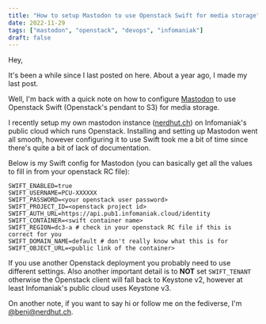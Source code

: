 ```yaml
---
title: "How to setup Mastodon to use Openstack Swift for media storage"
date: 2022-11-29
tags: ["mastodon", "openstack", "devops", "infomaniak"]
draft: false
---
```


Hey,

It's been a while since I last posted on here. About a year ago, I made my last post.

Well, I'm back with a quick note on how to configure [Mastodon](https://joinmastodon.org) to use Openstack Swift (Openstack's pendant to S3) for media storage.

I recently setup my own mastodon instance ([nerdhut.ch](https://nerdhut.ch)) on Infomaniak's public cloud which runs Openstack.
Installing and setting up Mastodon went all smooth, however configuring it to use Swift took me a bit of time since there's quite a bit of lack of documentation.

Below is my Swift config for Mastodon (you can basically get all the values to fill in from your openstack RC file):

```env
SWIFT_ENABLED=true
SWIFT_USERNAME=PCU-XXXXXX
SWIFT_PASSWORD=<your openstack user password>
SWIFT_PROJECT_ID=<openstack project id>
SWIFT_AUTH_URL=https://api.pub1.infomaniak.cloud/identity
SWIFT_CONTAINER=<swift container name>
SWIFT_REGION=dc3-a # check in your openstack RC file if this is correct for you
SWIFT_DOMAIN_NAME=default # don't really know what this is for
SWIFT_OBJECT_URL=<public link of the container>
```

If you use another Openstack deployment you probably need to use different settings. Also another important detail is to **NOT** set `SWIFT_TENANT` otherwise the Openstack client will fall back to Keystone v2, however at least Infomaniak's public cloud uses Keystone v3.

On another note, if you want to say hi or follow me on the fediverse, I'm [@benj@nerdhut.ch](https://nerdhut.ch/@benj).
